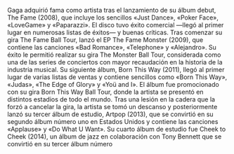 Gaga adquirió fama como artista tras el lanzamiento de su álbum debut, The Fame (2008), que incluye los sencillos «Just Dance», «Poker Face», «LoveGame» y «Paparazzi». 
El disco tuvo éxito comercial —llegó al primer lugar en numerosas listas de éxitos— y buenas críticas. Tras comenzar su gira The Fame Ball Tour, 
lanzó el EP The Fame Monster (2009), que contiene las canciones «Bad Romance», «Telephone» y «Alejandro». Su éxito le permitió realizar su gira The Monster Ball Tour, 
considerada como una de las series de conciertos con mayor recaudación en la historia de la industria musical. Su siguiente álbum, Born This Way (2011), 
llegó al primer lugar de varias listas de ventas y contiene sencillos como «Born This Way», «Judas», «The Edge of Glory» y «Yoü and I». 
El álbum fue promocionado con su gira Born This Way Ball Tour, donde la artista se presentó en distintos estadios de todo el mundo. 
Tras una lesión en la cadera que la forzó a cancelar la gira, la artista se tomó un descanso y posteriormente lanzó su tercer álbum de estudio, 
Artpop (2013), que se convirtió en su segundo álbum número uno en Estados Unidos y contiene las canciones «Applause» y 
«Do What U Want». Su cuarto álbum de estudio fue Cheek to Cheek (2014), un álbum de jazz en colaboración 
con Tony Bennett que se convirtió en su tercer álbum número